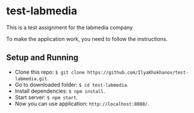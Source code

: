 # test-labmedia

This is a test assignment for the labmedia company

To make the application work, you need to follow the instructions.

## Setup and Running

- Clone this repo: `$ git clone https://github.com/IlyaKhokhanov/test-labmedia.git`.
- Go to downloaded folder: `$ cd test-labmedia`.
- Install dependencies: `$ npm install`.
- Start server: `$ npm start`.
- Now you can use application: `http://localhost:8080/`.
